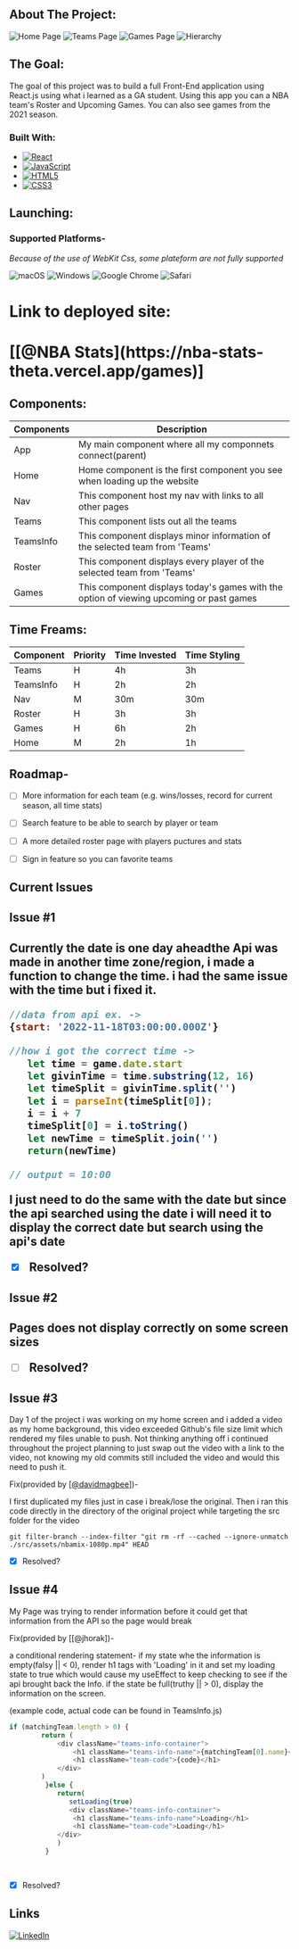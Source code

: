 



<!-- ABOUT THE PROJECT -->
## About The Project:

![Home Page][product-screenshot1]
![Teams Page][product-screenshot2]
![Games Page][product-screenshot3]
![Hierarchy][product-screenshot4]

## The Goal:
The goal of this project was to build a full Front-End application using React.js using what i learned as a GA student.  Using this app you can a NBA team's Roster and Upcoming Games. You can also see games from the 2021 season.





### Built With:


* [![React][React.js]][React-url]
* [![JavaScript](https://img.shields.io/badge/javascript-%23323330.svg?style=for-the-badge&logo=javascript&logoColor=%23F7DF1E)](https://www.javascript.com/)
* [![HTML5](https://img.shields.io/badge/html5-%23E34F26.svg?style=for-the-badge&logo=html5&logoColor=white)](https://html.com/)
* [![CSS3](https://img.shields.io/badge/css3-%231572B6.svg?style=for-the-badge&logo=css3&logoColor=white)]()




<!-- GETTING STARTED -->
## Launching:


<h3>Supported Platforms-</h3>
<em>Because of the use of WebKit Css, some plateform are not fully supported</em>

![macOS](https://img.shields.io/badge/mac%20os-000000?style=for-the-badge&logo=macos&logoColor=F0F0F0)
![Windows](https://img.shields.io/badge/Windows-0078D6?style=for-the-badge&logo=windows&logoColor=white)
![Google Chrome](https://img.shields.io/badge/Google%20Chrome-4285F4?style=for-the-badge&logo=GoogleChrome&logoColor=white)
![Safari](https://img.shields.io/badge/Safari-000000?style=for-the-badge&logo=Safari&logoColor=white)





<h1>Link to deployed site:<h1>
[[@NBA Stats](https://nba-stats-theta.vercel.app/games)]


## Components:
| Components 	| Description                                                                             	|
|------------	|-----------------------------------------------------------------------------------------	|
| App        	| My main component where all my componnets connect(parent)                               	|
| Home       	| Home component is the first component you see when loading up the website               	|
| Nav        	| This component host my nav with links to all other pages                                	|
| Teams      	| This component lists out all the teams                                                  	|
| TeamsInfo  	| This component displays minor information of the selected team from 'Teams'             	|
| Roster     	| This component displays every player of the selected team from 'Teams'                  	|
| Games      	| This component displays today's games with the option of viewing upcoming or past games 	|

## Time Freams:
| Component 	| Priority 	| Time Invested 	| Time Styling 	|
|-----------	|----------	|---------------	|--------------	|
| Teams     	|     H    	|       4h      	|      3h      	|
| TeamsInfo 	|     H    	|       2h      	|      2h      	|
| Nav       	|     M    	|      30m      	|      30m     	|
| Roster    	|     H    	|       3h      	|      3h      	|
| Games     	|     H    	|       6h      	|      2h      	|
| Home      	|     M    	|       2h      	|      1h      	|



<!-- ROADMAP -->
## Roadmap-

- [ ] More information for each team (e.g. wins/losses, record for current season, all time stats)
- [ ] Search feature to be able to search by player or team
- [ ] A more detailed roster page with players puctures and stats
- [ ] Sign in feature so you can favorite teams




## Current Issues
<h2> Issue #1<h2>
Currently the date is one day aheadthe Api was made in another time zone/region, i made a function to change the time. i had the same issue with the time but i fixed it.

```js
//data from api ex. -> 
{start: '2022-11-18T03:00:00.000Z'}

//how i got the correct time ->
   let time = game.date.start
   let givinTime = time.substring(12, 16)
   let timeSplit = givinTime.split('')
   let i = parseInt(timeSplit[0]);
   i = i + 7
   timeSplit[0] = i.toString()
   let newTime = timeSplit.join('')
   return(newTime)

// output = 10:00

```
I just need to do the same with the date but since the api searched using the date i will need it to display the correct date but search using the api's date

- [x] Resolved?

<h2> Issue #2<h2>
Pages does not display correctly on some screen sizes

- [ ] Resolved?

<h2> Issue #3</h2>
Day 1 of the project i was working on my home screen and i added a video as my home background, this video exceeded Github's file size limit which rendered my files unable to push. Not thinking anything off i continued throughout the project planning to just swap out the video with a link to the video, not knowing my old commits still included the video and would this need to push it.

Fix(provided by [[@davidmagbee](https://www.github.com/davidmagbee)])-

I first duplicated my files just in case i break/lose the original.
Then i ran this code directly in the directory of the original project while targeting the src folder for the video

```
git filter-branch --index-filter "git rm -rf --cached --ignore-unmatch ./src/assets/nbamix-1080p.mp4" HEAD

```

- [x] Resolved?


<h2> Issue #4</h2>

My Page was trying to render information before it could get that information from the API so the page would break

Fix(provided by [[@jhorak])-

a conditional rendering statement- if my state whe the information is empty(falsy || < 0), render h1 tags with 'Loading' in it and set my loading state to true which would cause my useEffect to keep checking to see if the api brought back the Info. if the state be full(truthy || > 0), display the information on the screen.

(example code, actual code can be found in TeamsInfo.js)
```js
if (matchingTeam.length > 0) {
        return (
            <div className="teams-info-container">
                <h1 className="teams-info-name">{matchingTeam[0].name}</h1>
                <h1 className="team-code">{code}</h1>
            </div>
        )
         }else {
            return(
               setLoading(true)
               <div className="teams-info-container">
                <h1 className="teams-info-name">Loading</h1>
                <h1 className="team-code">Loading</h1>
            </div>
            )
         }
                   
            
```
- [x] Resolved?






<!-- CONTACT -->
## Links

[![LinkedIn](https://img.shields.io/badge/linkedin-%230077B5.svg?style=for-the-badge&logo=linkedin&logoColor=white)](https://www.linkedin.com/in/jahimecameau/)







<!-- MARKDOWN LINKS & IMAGES -->
<!-- https://www.markdownguide.org/basic-syntax/#reference-style-links -->
[contributors-shield]: https://img.shields.io/github/contributors/github_username/repo_name.svg?style=for-the-badge
[contributors-url]: https://github.com/github_username/repo_name/graphs/contributors
[forks-shield]: https://img.shields.io/github/forks/github_username/repo_name.svg?style=for-the-badge
[forks-url]: https://github.com/github_username/repo_name/network/members
[stars-shield]: https://img.shields.io/github/stars/github_username/repo_name.svg?style=for-the-badge
[stars-url]: https://github.com/github_username/repo_name/stargazers
[issues-shield]: https://img.shields.io/github/issues/github_username/repo_name.svg?style=for-the-badge
[issues-url]: https://github.com/github_username/repo_name/issues
[license-shield]: https://img.shields.io/github/license/github_username/repo_name.svg?style=for-the-badge
[license-url]: https://github.com/github_username/repo_name/blob/master/LICENSE.txt
[linkedin-shield]: https://img.shields.io/badge/-LinkedIn-black.svg?style=for-the-badge&logo=linkedin&colorB=555
[linkedin-url]: https://linkedin.com/in/linkedin_username
[product-screenshot1]: https://i.imgur.com/I34YAFC.png
[product-screenshot2]: https://i.imgur.com/jveZWp8.png
[product-screenshot3]: https://i.imgur.com/28Lcwpl.png
[product-screenshot4]: https://media.git.generalassemb.ly/user/43717/files/498aac89-84a7-4793-b86d-eae5376e056e
[Next.js]: https://img.shields.io/badge/next.js-000000?style=for-the-badge&logo=nextdotjs&logoColor=white
[Next-url]: https://nextjs.org/
[React.js]: https://img.shields.io/badge/React-20232A?style=for-the-badge&logo=react&logoColor=61DAFB
[React-url]: https://reactjs.org/
[Vue.js]: https://img.shields.io/badge/Vue.js-35495E?style=for-the-badge&logo=vuedotjs&logoColor=4FC08D
[Vue-url]: https://vuejs.org/
[Angular.io]: https://img.shields.io/badge/Angular-DD0031?style=for-the-badge&logo=angular&logoColor=white
[Angular-url]: https://angular.io/
[Svelte.dev]: https://img.shields.io/badge/Svelte-4A4A55?style=for-the-badge&logo=svelte&logoColor=FF3E00
[Svelte-url]: https://svelte.dev/
[Laravel.com]: https://img.shields.io/badge/Laravel-FF2D20?style=for-the-badge&logo=laravel&logoColor=white
[Laravel-url]: https://laravel.com
[Bootstrap.com]: https://img.shields.io/badge/Bootstrap-563D7C?style=for-the-badge&logo=bootstrap&logoColor=white
[Bootstrap-url]: https://getbootstrap.com
[JQuery.com]: https://img.shields.io/badge/jQuery-0769AD?style=for-the-badge&logo=jquery&logoColor=white
[JQuery-url]: https://jquery.com 
